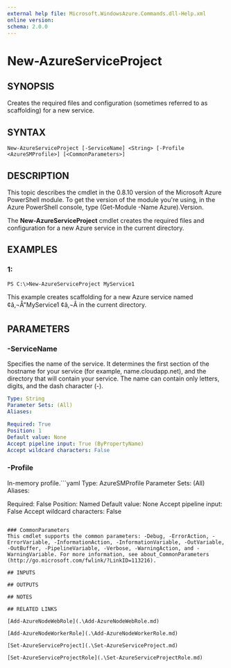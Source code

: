 ```yaml
---
external help file: Microsoft.WindowsAzure.Commands.dll-Help.xml
online version: 
schema: 2.0.0
---
```


# New-AzureServiceProject

## SYNOPSIS
Creates the required files and configuration (sometimes referred to as scaffolding) for a new service.

## SYNTAX

```
New-AzureServiceProject [-ServiceName] <String> [-Profile <AzureSMProfile>] [<CommonParameters>]
```

## DESCRIPTION
This topic describes the cmdlet in the 0.8.10 version of the Microsoft Azure PowerShell module.
To get the version of the module you're using, in the Azure PowerShell console, type (Get-Module -Name Azure).Version.

The **New-AzureServiceProject** cmdlet creates the required files and configuration for a new Azure service in the current directory.

## EXAMPLES

### 1:
```
PS C:\>New-AzureServiceProject MyService1
```

This example creates scaffolding for a new Azure service named  ¢â‚¬Å"MyService1 ¢â‚¬Â in the current directory.

## PARAMETERS

### -ServiceName
Specifies the name of the service.
It determines the first section of the hostname for your service (for example, name.cloudapp.net), and the directory that will contain your service.
The name can contain only letters, digits, and the dash character (-).

```yaml
Type: String
Parameter Sets: (All)
Aliases: 

Required: True
Position: 1
Default value: None
Accept pipeline input: True (ByPropertyName)
Accept wildcard characters: False
```

### -Profile
In-memory profile.```yaml
Type: AzureSMProfile
Parameter Sets: (All)
Aliases: 

Required: False
Position: Named
Default value: None
Accept pipeline input: False
Accept wildcard characters: False
```

### CommonParameters
This cmdlet supports the common parameters: -Debug, -ErrorAction, -ErrorVariable, -InformationAction, -InformationVariable, -OutVariable, -OutBuffer, -PipelineVariable, -Verbose, -WarningAction, and -WarningVariable. For more information, see about_CommonParameters (http://go.microsoft.com/fwlink/?LinkID=113216).

## INPUTS

## OUTPUTS

## NOTES

## RELATED LINKS

[Add-AzureNodeWebRole](.\Add-AzureNodeWebRole.md)

[Add-AzureNodeWorkerRole](.\Add-AzureNodeWorkerRole.md)

[Set-AzureServiceProject](.\Set-AzureServiceProject.md)

[Set-AzureServiceProjectRole](.\Set-AzureServiceProjectRole.md)

